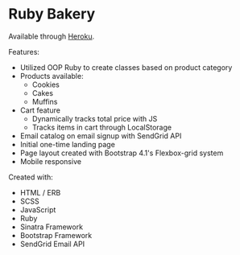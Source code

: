 <h1>Ruby Bakery</h1>
Available through <a href='https://ruby-bakery.herokuapp.com/
'>Heroku</a>.
<p>
    Features:
    <ul>
        <li>Utilized OOP Ruby to create classes based on product category</li>
        <li>
            Products available:
            <ul>
                <li>Cookies</li>
                <li>Cakes</li>
                <li>Muffins</li>
            </ul>
        </li>
        <li>
            Cart feature
            <ul>
                <li>Dynamically tracks total price with JS</li>
                <li>Tracks items in cart through LocalStorage</li>
            </ul>
        </li>
        <li>Email catalog on email signup with SendGrid API</li>
        <li>Initial one-time landing page</li>
        <li>Page layout created with Bootstrap 4.1's Flexbox-grid system</li>
        <li>Mobile responsive</li>
    </ul>
</p>
<p>
    Created with:
    <ul>
        <li>HTML / ERB</li>
        <li>SCSS</li>
        <li>JavaScript</li>
        <li>Ruby</li>
        <li>Sinatra Framework</li>
        <li>Bootstrap Framework</li>
        <li>SendGrid Email API</li>
    </ul>
</p>